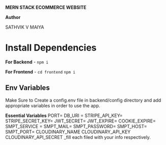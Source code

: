 **MERN STACK ECOMMERCE WEBSITE**

**Author**

SATHVIK V MAIYA

# Install Dependencies

**For Backend** - `npm i`

**For Frontend** - `cd frontend` `npm i`

## Env Variables

Make Sure to Create a config.env file in backend/config directory and add appropriate variables in order to use the app.

**Essential Variables** PORT= DB_URI = STRIPE_API_KEY= STRIPE_SECRET_KEY= JWT_SECRET= JWT_EXPIRE= COOKIE_EXPIRE= SMPT_SERVICE = SMPT_MAIL= SMPT_PASSWORD= SMPT_HOST= SMPT_PORT= CLOUDINARY_NAME CLOUDINARY_API_KEY CLOUDINARY_API_SECRET \_fill each filed with your info respectively.
